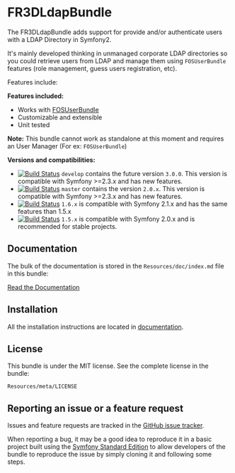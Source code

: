FR3DLdapBundle
==============

The FR3DLdapBundle adds support for provide and/or authenticate users with a
LDAP Directory in Symfony2.

It's mainly developed thinking in unmanaged corporate LDAP directories so you
could retrieve users from LDAP and manage them using `FOSUserBundle` features
(role management, guess users registration, etc).

Features include:

**Features included:**

- Works with [FOSUserBundle](https://github.com/FriendsOfSymfony/FOSUserBundle/)
- Customizable and extensible
- Unit tested

**Note:** This bundle cannot work as standalone at this moment and requires an User Manager (For ex: `FOSUserBundle`)

**Versions and compatibilities:**

- [![Build Status](https://secure.travis-ci.org/Maks3w/FR3DLdapBundle.png?branch=develop)](http://travis-ci.org/Maks3w/FR3DLdapBundle)
 `develop` contains the future version `3.0.0`. This version is compatible with Symfony >=2.3.x and has new features.
- [![Build Status](https://secure.travis-ci.org/Maks3w/FR3DLdapBundle.png?branch=master)](http://travis-ci.org/Maks3w/FR3DLdapBundle)
 `master` contains the version `2.0.x`. This version is compatible with Symfony >=2.3.x and has new features.
- [![Build Status](https://secure.travis-ci.org/Maks3w/FR3DLdapBundle.png?branch=1.6.x)](http://travis-ci.org/Maks3w/FR3DLdapBundle)
 `1.6.x` is compatible with Symfony 2.1.x and has the same features than 1.5.x
- [![Build Status](https://secure.travis-ci.org/Maks3w/FR3DLdapBundle.png?branch=1.5.x)](http://travis-ci.org/Maks3w/FR3DLdapBundle)
 `1.5.x` is compatible with Symfony 2.0.x and is recommended for stable projects.

Documentation
-------------

The bulk of the documentation is stored in the `Resources/doc/index.md`
file in this bundle:

[Read the Documentation](Resources/doc/index.md)

Installation
------------

All the installation instructions are located in [documentation](Resources/doc/index.md).

License
-------

This bundle is under the MIT license. See the complete license in the bundle:

    Resources/meta/LICENSE

Reporting an issue or a feature request
---------------------------------------

Issues and feature requests are tracked in the [GitHub issue tracker](https://github.com/Maks3w/FR3DLdapBundle/issues).

When reporting a bug, it may be a good idea to reproduce it in a basic project
built using the [Symfony Standard Edition](https://github.com/symfony/symfony-standard)
to allow developers of the bundle to reproduce the issue by simply cloning it
and following some steps.
